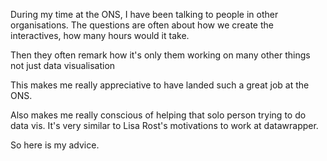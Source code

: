 During my time at the ONS, I have been talking to people in other organisations. The questions are often about how we create the interactives, how many hours would it take.



Then they often remark how it's only them working on many other things not just data visualisation



This makes me really appreciative to have landed such a great job at the ONS.



Also makes me really conscious of helping that solo person trying to do data vis. It's very similar to Lisa Rost's motivations to work at datawrapper. 



So here is my advice. 